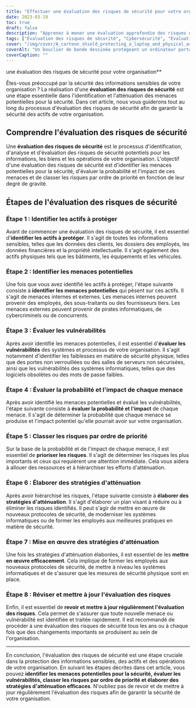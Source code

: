 ```yaml
---
title: "Effectuer une évaluation des risques de sécurité pour votre organisation"
date: 2023-03-19
toc: true
draft: false
description: "Apprenez à mener une évaluation approfondie des risques de sécurité afin de protéger les informations et les biens sensibles de votre organisation."
tags: ["Évaluation des risques de sécurité", "Cybersécurité", "Évaluation de la vulnérabilité", "Identification des menaces", "Gestion des risques", "Stratégies d'atténuation", "Sécurité physique", "Sécurité de l'information", "Protection des actifs", "Protection des données", "Hiérarchisation des risques", "Protocoles de sécurité", "Systèmes informatiques", "Formation des employés", "Examen de l'évaluation des risques", "Menaces internes", "Menaces extérieures", "Menaces pour la sécurité", "Prévention des violations de données", "Analyse des risques"]
cover: "/img/cover/A_cartoon_shield_protecting_a_laptop_and_physical_assets.png"
coverAlt: "Un bouclier de bande dessinée protégeant un ordinateur portable et des biens matériels avec une loupe identifiant les risques."
coverCaption: ""
---
```

 une évaluation des risques de sécurité pour votre organisation**

Êtes-vous préoccupé par la sécurité des informations sensibles de votre organisation ? La réalisation d'une **évaluation des risques de sécurité** est une étape essentielle dans l'identification et l'atténuation des menaces potentielles pour la sécurité. Dans cet article, nous vous guiderons tout au long du processus d'évaluation des risques de sécurité afin de garantir la sécurité des actifs de votre organisation.

## Comprendre l'évaluation des risques de sécurité

Une **évaluation des risques de sécurité** est le processus d'identification, d'analyse et d'évaluation des risques de sécurité potentiels pour les informations, les biens et les opérations de votre organisation. L'objectif d'une évaluation des risques de sécurité est d'identifier les menaces potentielles pour la sécurité, d'évaluer la probabilité et l'impact de ces menaces et de classer les risques par ordre de priorité en fonction de leur degré de gravité.

## Étapes de l'évaluation des risques de sécurité

### Étape 1 : Identifier les actifs à protéger

Avant de commencer une évaluation des risques de sécurité, il est essentiel d'**identifier les actifs à protéger**. Il s'agit de toutes les informations sensibles, telles que les données des clients, les dossiers des employés, les données financières et la propriété intellectuelle. Il s'agit également des actifs physiques tels que les bâtiments, les équipements et les véhicules.

### Étape 2 : Identifier les menaces potentielles

Une fois que vous avez identifié les actifs à protéger, l'étape suivante consiste à **identifier les menaces potentielles** qui pèsent sur ces actifs. Il s'agit de menaces internes et externes. Les menaces internes peuvent provenir des employés, des sous-traitants ou des fournisseurs tiers. Les menaces externes peuvent provenir de pirates informatiques, de cybercriminels ou de concurrents.

### Étape 3 : Évaluer les vulnérabilités

Après avoir identifié les menaces potentielles, il est essentiel d'**évaluer les vulnérabilités** des systèmes et processus de votre organisation. Il s'agit notamment d'identifier les faiblesses en matière de sécurité physique, telles que des portes non verrouillées ou des salles de serveurs non sécurisées, ainsi que les vulnérabilités des systèmes informatiques, telles que des logiciels obsolètes ou des mots de passe faibles.

### Étape 4 : Évaluer la probabilité et l'impact de chaque menace

Après avoir identifié les menaces potentielles et évalué les vulnérabilités, l'étape suivante consiste à **évaluer la probabilité et l'impact** de chaque menace. Il s'agit de déterminer la probabilité que chaque menace se produise et l'impact potentiel qu'elle pourrait avoir sur votre organisation.

### Étape 5 : Classer les risques par ordre de priorité

Sur la base de la probabilité et de l'impact de chaque menace, il est essentiel de **prioriser les risques**. Il s'agit de déterminer les risques les plus importants et ceux qui requièrent une attention immédiate. Cela vous aidera à allouer des ressources et à hiérarchiser les efforts d'atténuation.

### Étape 6 : Élaborer des stratégies d'atténuation

Après avoir hiérarchisé les risques, l'étape suivante consiste à **élaborer des stratégies d'atténuation**. Il s'agit d'élaborer un plan visant à réduire ou à éliminer les risques identifiés. Il peut s'agir de mettre en œuvre de nouveaux protocoles de sécurité, de moderniser les systèmes informatiques ou de former les employés aux meilleures pratiques en matière de sécurité.

### Étape 7 : Mise en œuvre des stratégies d'atténuation

Une fois les stratégies d'atténuation élaborées, il est essentiel de les **mettre en œuvre efficacement**. Cela implique de former les employés aux nouveaux protocoles de sécurité, de mettre à niveau les systèmes informatiques et de s'assurer que les mesures de sécurité physique sont en place.

### Étape 8 : Réviser et mettre à jour l'évaluation des risques

Enfin, il est essentiel de **revoir et mettre à jour régulièrement l'évaluation des risques**. Cela permet de s'assurer que toute nouvelle menace ou vulnérabilité est identifiée et traitée rapidement. Il est recommandé de procéder à une évaluation des risques de sécurité tous les ans ou à chaque fois que des changements importants se produisent au sein de l'organisation.

______

En conclusion, l'évaluation des risques de sécurité est une étape cruciale dans la protection des informations sensibles, des actifs et des opérations de votre organisation. En suivant les étapes décrites dans cet article, vous pouvez **identifier les menaces potentielles pour la sécurité, évaluer les vulnérabilités, classer les risques par ordre de priorité et élaborer des stratégies d'atténuation efficaces**. N'oubliez pas de revoir et de mettre à jour régulièrement l'évaluation des risques afin de garantir la sécurité de votre organisation.
